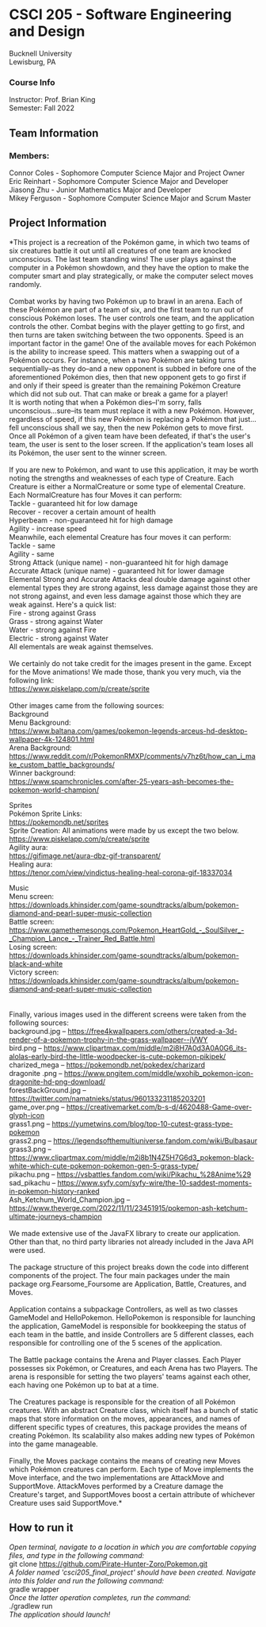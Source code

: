 # CSCI 205 - Software Engineering and Design
Bucknell University <br>
Lewisburg, PA

### Course Info
Instructor: Prof. Brian King <br>
Semester: Fall 2022

## Team Information
### Members: <br>
Connor Coles - Sophomore Computer Science Major and Project Owner <br>
Eric Reinhart - Sophomore Computer Science Major and Developer <br>
Jiasong Zhu - Junior Mathematics Major and Developer <br>
Mikey Ferguson - Sophomore Computer Science Major and Scrum Master

## Project Information
*This project is a recreation of the Pokémon game, in which two teams of six creatures battle it out until all creatures of one team are knocked unconscious. The last team standing wins! The user plays against the computer in a Pokémon showdown, and they have the option to make the computer smart and play strategically, or make the computer select moves randomly.<br><br>
Combat works by having two Pokémon up to brawl in an arena. Each of these Pokémon are part of a team of six, and the first team to run out of conscious Pokémon loses. The user controls one team, and the application controls the other. Combat begins with the player getting to go first, and then turns are taken switching between the two opponents. Speed is an important factor in the game! One of the available moves for each Pokémon is the ability to increase speed. This matters when a swapping out of a Pokémon occurs. For instance, when a two Pokémon are taking turns sequentially–as they do–and a new opponent is subbed in before one of the aforementioned Pokémon dies, then that new opponent gets to go first if and only if their speed is greater than the remaining Pokémon Creature which did not sub out. That can make or break a game for a player!<br> It is worth noting that when a Pokémon dies–I'm sorry, falls unconscious...sure–its team must replace it with a new Pokémon. However, regardless of speed, if this new Pokémon is replacing a Pokémon that just... fell unconscious shall we say, then the new Pokémon gets to move first. Once all Pokémon of a given team have been defeated, if that's the user's team, the user is sent to the loser screen. If the application's team loses all its Pokémon, the user  sent to the winner screen.<br><br>
If you are new to Pokémon, and want to use this application, it may be worth noting the strengths and weaknesses of each type of Creature. Each Creature is either a NormalCreature or some type of elemental Creature. Each NormalCreature has four Moves it can perform:<br>Tackle - guaranteed hit for low damage<br>Recover - recover a certain amount of health<br>Hyperbeam - non-guaranteed hit for high damage<br>Agility - increase speed<br>Meanwhile, each elemental Creature has four moves it can perform:<br>Tackle - same<br>Agility - same<br>Strong Attack (unique name) - non-guaranteed hit for high damage<br>Accurate Attack (unique name) - guaranteed hit for lower damage<br> Elemental Strong and Accurate Attacks deal double damage against other elemental types they are strong against, less damage against those they are not strong against, and even less damage against those which they are weak against. Here's a quick list:<br>Fire - strong against Grass<br>Grass - strong against Water<br>Water - strong against Fire<br>Electric - strong against Water<br>All elementals are weak against themselves.<br><br>
We certainly do not take credit for the images present in the game. Except for the Move animations! We made those, thank you very much, via the following link:<br>
https://www.piskelapp.com/p/create/sprite <br>
<br>
Other images came from the following sources:<br>
Background <br>
Menu Background: <br>
https://www.baltana.com/games/pokemon-legends-arceus-hd-desktop-wallpaper-4k-124801.html <br>
Arena Background: <br>
https://www.reddit.com/r/PokemonRMXP/comments/v7hz6t/how_can_i_make_custom_battle_backgrounds/ <br>
Winner background: <br>
https://www.spamchronicles.com/after-25-years-ash-becomes-the-pokemon-world-champion/ <br>

Sprites<br>
Pokémon Sprite Links:<br>
https://pokemondb.net/sprites <br>
Sprite Creation: All animations were made by us except the two below.<br>
https://www.piskelapp.com/p/create/sprite <br>
Agility aura: <br>
https://gifimage.net/aura-dbz-gif-transparent/ <br>
Healing aura:<br>
https://tenor.com/view/vindictus-healing-heal-corona-gif-18337034 <br>

Music <br>
Menu screen: <br>
https://downloads.khinsider.com/game-soundtracks/album/pokemon-diamond-and-pearl-super-music-collection <br>
Battle screen:<br>
https://www.gamethemesongs.com/Pokemon_HeartGold_-_SoulSilver_-_Champion_Lance_-_Trainer_Red_Battle.html <br>
Losing screen:<br>
https://downloads.khinsider.com/game-soundtracks/album/pokemon-black-and-white <br>
Victory screen:<br>
https://downloads.khinsider.com/game-soundtracks/album/pokemon-diamond-and-pearl-super-music-collection <br>
<br><br>
Finally, various images used in the different screens were taken from the following sources:<br>
background.jpg – https://free4kwallpapers.com/others/created-a-3d-render-of-a-pokemon-trophy-in-the-grass-wallpaper--jVWY <br>
bird.png – https://www.clipartmax.com/middle/m2i8H7A0d3A0A0G6_its-alolas-early-bird-the-little-woodpecker-is-cute-pokemon-pikipek/ <br>
charized_mega – https://pokemondb.net/pokedex/charizard <br>
dragonite .png – https://www.pngitem.com/middle/wxohib_pokemon-icon-dragonite-hd-png-download/ <br>
forestBackGround.jpg – https://twitter.com/namatnieks/status/960133231185203201 <br>
game_over.png – https://creativemarket.com/b-s-d/4620488-Game-over-glyph-icon <br>
grass1.png – https://yumetwins.com/blog/top-10-cutest-grass-type-pokemon <br>
grass2.png – https://legendsofthemultiuniverse.fandom.com/wiki/Bulbasaur <br>
grass3.png – https://www.clipartmax.com/middle/m2i8b1N4Z5H7G6d3_pokemon-black-white-which-cute-pokemon-pokemon-gen-5-grass-type/ <br>
pikachu.png – https://vsbattles.fandom.com/wiki/Pikachu_%28Anime%29 <br>
sad_pikachu – https://www.syfy.com/syfy-wire/the-10-saddest-moments-in-pokemon-history-ranked <br>
Ash_Ketchum_World_Champion.jpg – https://www.theverge.com/2022/11/11/23451915/pokemon-ash-ketchum-ultimate-journeys-champion <br>
<br>
We made extensive use of the JavaFX library to create our application. Other than that, no third party libraries not already included in the Java API were used.
<br>
<br>
The package structure of this project breaks down the code into different components of the project. The four main packages under the main package org.Fearsome_Foursome are Application, Battle, Creatures, and Moves.<br><br>
Application contains a subpackage Controllers, as well as two classes GameModel and HelloPokemon. HelloPokemon is responsible for launching the application, GameModel is responsible for bookkeeping the status of each team in the battle, and inside Controllers are 5 different classes, each responsible for controlling one of the 5 scenes of the application.<br><br>
The Battle package contains the Arena and Player classes. Each Player possesses six Pokémon, or Creatures, and each Arena has two Players. The arena is responsible for setting the two players' teams against each other, each having one Pokémon up to bat at a time.<br><br>
The Creatures package is responsible for the creation of all Pokémon creatures. With an abstract Creature class, which itself has a bunch of static maps that store information on the moves, appearances, and names of different specific types of creatures, this package provides the means of creating Pokémon. Its scalability also makes adding new types of Pokémon into the game manageable.<br><br>
Finally, the Moves package contains the means of creating new Moves which Pokémon creatures can perform. Each type of Move implements the Move interface, and the two implementations are AttackMove and SupportMove. AttackMoves performed by a Creature damage the Creature's target, and SupportMoves boost a certain attribute of whichever Creature uses said SupportMove.*

## How to run it
*Open terminal, navigate to a location in which you are comfortable copying files, and type in the following command:<br>*
git clone https://github.com/Pirate-Hunter-Zoro/Pokemon.git<br>
*A folder named 'csci205_final_project' should have been created. Navigate into this folder and run the following command:<br>*
gradle wrapper<br>
*Once the latter operation completes, run the command:<br>*
./gradlew run<br>
*The application should launch!*